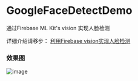 # GoogleFaceDetectDemo
通过Firebase ML Kit's vision 实现人脸检测

详细介绍请移步：
[利用Firebase vision实现人脸检测](https://blog.csdn.net/qq_34902522/article/details/82713760)

### 效果图
![image](https://github.com/MRYangY/GoogleFaceDetectDemo/blob/master/app/src/main/res/effect-image/g12.gif)
